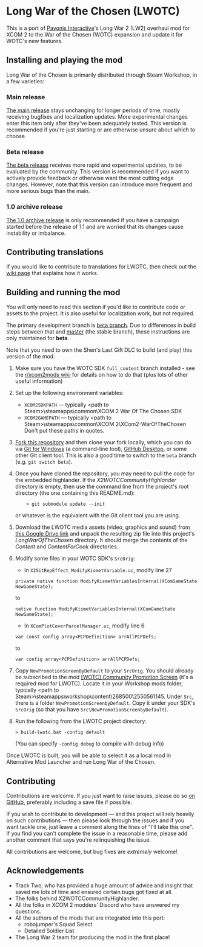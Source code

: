 # Long War of the Chosen (LWOTC)

This is a port of [Pavonis Interactive](https://www.pavonisinteractive.com/)'s
Long War 2 (LW2) overhaul mod for XCOM 2 to the War of the Chosen (WOTC)
expansion and update it for WOTC's new features.

## Installing and playing the mod

Long War of the Chosen is primarily distributed through Steam Workshop, in a few varieties:

### Main release
[The main release](https://steamcommunity.com/sharedfiles/filedetails/?id=2683996590) stays unchanging for longer periods of time, mostly receiving bugfixes and localization updates. More experimental changes enter this item only after they've been adequately tested. This version is recommended if you're just starting or are otherwise unsure about which to choose.

### Beta release
[The beta release](https://steamcommunity.com/sharedfiles/filedetails/?id=2663990965) receives more rapid and experimental updates, to be evaluated by the community. This version is recommended if you want to actively provide feedback or otherwise want the most cutting edge changes. However, note that this version can introduce more frequent and more serious bugs than the main.

### 1.0 archive release
[The 1.0 archive release](https://steamcommunity.com/sharedfiles/filedetails/?id=3114647033) is only recommended if you have a campaign started before the release of 1.1 and are worried that its changes cause instability or imbalance.

## Contributing translations

If you would like to contribute to translations for LWOTC, then check out the
[wiki page](https://github.com/long-war-2/lwotc/wiki/Contributing#localization-translating-text-in-the-game)
that explains how it works.

## Building and running the mod

You will only need to read this section if you'd like to contribute code or assets to the project. It is also useful for localization work, but not required.

The primary development branch is [beta branch](https://github.com/long-war-2/lwotc/tree/beta). Due to differences in build steps between that and [master](https://github.com/long-war-2/lwotc/tree/master) (the stable branch), these instructions are only maintained for **beta**.

Note that you need to own the Shen's Last Gift DLC to build (and play) this version of the mod.

 1. Make sure you have the WOTC SDK `full_content` branch installed - see the
    [r/xcom2mods wiki](https://www.reddit.com/r/xcom2mods/wiki/index#wiki_setting_up_tools_for_modding)
    for details on how to do that (plus lots of other useful information)

 1. Set up the following environment variables:
    * `XCOM2SDKPATH` — typically &lt;path to Steam&gt;\steamapps\common\XCOM 2 War Of The Chosen SDK
    * `XCOM2GAMEPATH` — typically &lt;path to Steam&gt;\steamapps\common\XCOM 2\XCom2-WarOfTheChosen
    Don't put these paths in quotes.

 1. [Fork this repository](https://docs.github.com/en/get-started/quickstart/fork-a-repo)
    and then clone your fork locally, which you can do via [Git for Windows](https://gitforwindows.org/)
    (a command-line tool), [GitHub Desktop](https://desktop.github.com/), or some other
    Git client tool. This is also a good time to switch to the `beta` branch (e.g. `git switch beta`).

 1. Once you have cloned the repository, you may need to pull the code for the embedded
    highlander. If the *X2WOTCCommunityHighlander* directory is empty, then use the
    command line from the project's root directory (the one containing this README.md):
    ```
        > git submodule update --init
    ```
    or whatever is the equivalent with the Git client tool you are using.

 1. Download the LWOTC media assets (video, graphics and sound) from
    [this Google Drive link](https://drive.google.com/file/d/1ll6xOAQH71By8HRdt-apCTizcS0aU8h9/view?usp=sharing)
    and unpack the resulting zip file into this project's *LongWarOfTheChosen* directory. It should merge the contents of the *Content* and *ContentForCook* directories.

 1. Modify some files in your WOTC SDK's `SrcOrig`:
    * In `X2SitRepEffect_ModifyKismetVariable.uc`, modify line 27
    ```
    private native function ModifyKismetVariablesInternal(XComGameState NewGameState);
    ```
    to
    ```
    native function ModifyKismetVariablesInternal(XComGameState NewGameState);
    ```

    * In `XComPlotCoverParcelManager.uc`, modify line 6
    ```
    var const config array<PCPDefinition> arrAllPCPDefs;
    ```
    to
    ```
    var config array<PCPDefinition> arrAllPCPDefs;
    ```

 1. Copy `NewPromotionScreenByDefault` to your `SrcOrig`. You should already be subscribed to the mod [[WOTC] Community Promotion Screen](https://steamcommunity.com/sharedfiles/filedetails/?id=2550561145) (it's a required mod for LWOTC). Locate it in your Workshop mods folder, typically &lt;path to Steam&gt;\steamapps\workshop\content\268500\2550561145. Under `Src`, there is a folder `NewPromotionScreenbyDefault`. Copy it under your SDK's `SrcOrig` (so that you have `Src\NewPromotionScreenbyDefault`).

 1. Run the following from the LWOTC project directory:
    ```
    > build-lwotc.bat -config default
    ```
    (You can specify `-config debug` to compile with debug info)

Once LWOTC is built, you will be able to select it as a local mod in Alternative Mod Launcher and run Long War of the Chosen.

## Contributing

Contributions are welcome. If you just want to raise issues, please do so [on GitHub](https://github.com/long-war-2/lwotc/issues),
preferably including a save file if possible.

If you wish to contribute to development — and this project will rely heavily on such contributions — then please
look through the issues and if you want tackle one, just leave a comment along the lines of "I'll take this one".
If you find you can't complete the issue in a reasonable time, please add another comment that says you're relinquishing
the issue.

All contributions are welcome, but bug fixes are _extremely_ welcome!

## Acknowledgements

 * Track Two, who has provided a huge amount of advice and insight that saved me lots of time
   and ensured certain bugs got fixed at all.
 * The folks behind X2WOTCCommunityHighlander.
 * All the folks in XCOM 2 modders' Discord who have answered my questions.
 * All the authors of the mods that are integrated into this port:
   - robojumper's Squad Select
   - Detailed Soldier List
 * The Long War 2 team for producing the mod in the first place!
